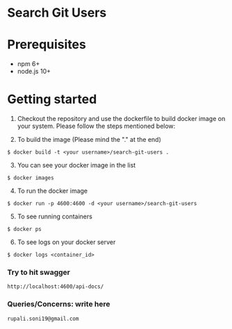 # Search Git Users

# Prerequisites
* npm 6+
* node.js 10+

# Getting started

1. Checkout the repository and use the dockerfile to build docker image on your system. 
Please follow the steps mentioned below:

2. To build the image (Please mind the "." at the end)

```$ docker build -t <your username>/search-git-users .```
 
3. You can see your docker image in the list

```$ docker images```

4. To run the docker image

```$ docker run -p 4600:4600 -d <your username>/search-git-users```

5. To see running containers

```$ docker ps```

6. To see logs on your docker server

```$ docker logs <container_id>```

### Try to hit swagger

```http://localhost:4600/api-docs/```

### Queries/Concerns: write here

```rupali.soni19@gmail.com```
